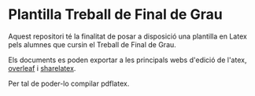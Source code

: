 # Plantilla Treball de Final de Grau
Aquest repositori té la finalitat de posar a disposició una plantilla en Latex pels alumnes que cursin el Treball de Final de Grau.

Els documents es poden exportar a les principals webs d'edició de l'atex, [overleaf](https://www.overleaf.com/) i [sharelatex](https://www.sharelatex.com/).

Per tal de poder-lo compilar pdflatex.
